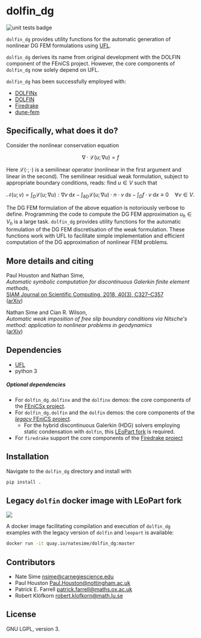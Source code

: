 # dolfin_dg

![unit tests badge](https://github.com/nate-sime/dolfin_dg/actions/workflows/run_tests.yml/badge.svg
)

`dolfin_dg` provides utility functions for the automatic generation of nonlinear
DG FEM formulations using [UFL](https://github.com/FEniCS/ufl).

`dolfin_dg` derives its name from original development with the DOLFIN
component of the FEniCS project. However, the core components of `dolfin_dg` now
solely depend on UFL. 

`dolfin_dg` has been successfully employed with:

* [DOLFINx](https://github.com/FEniCS/dolfinx)
* [DOLFIN](https://bitbucket.org/fenics-project/dolfin)
* [Firedrake](https://www.firedrakeproject.org/)
* [dune-fem](https://www.dune-project.org/modules/dune-fem/)

## Specifically, what does it do?

Consider the nonlinear conservation equation

$$
\nabla \cdot \mathcal{L}(u; \nabla u) = f
$$

Here $\mathcal{L}(\cdot; \cdot)$ is a semilinear operator (nonlinear in the first argument and linear in the
second). The semilinear residual weak formulation, subject to appropriate
boundary conditions, reads: find $u \in V$ such that

$$
\mathcal{N}(u; v) = \int_D \mathcal{L}(u; \nabla u) : \nabla v \; \mathrm{d}x - \int_{\partial D} \mathcal{L}(u; \nabla u) \cdot n \cdot v \; \mathrm{d} s - \int_D f \cdot v \; \mathrm{d} x \equiv 0 \quad \forall v \in V.
$$

The DG FEM formulation of the above equation is notoriously verbose to define.
Programming the code to compute the DG FEM approximation $u_h \in V_h$ is a large
task. `dolfin_dg` provides utility functions for the automatic formulation of
the DG FEM discretisation of the weak formulation. These functions work with
UFL to facilitate simple implementation and efficient computation of the DG
approximation of nonlinear FEM problems.


## More details and citing

Paul Houston and Nathan Sime,  
*Automatic symbolic computation for discontinuous Galerkin finite element methods*,  
[SIAM Journal on Scientific Computing, 2018, 40(3), C327–C357](https://doi.org/10.1137/17M1129751)  
([arXiv](https://arxiv.org/abs/1804.02338))


Nathan Sime and Cian R. Wilson,  
*Automatic weak imposition of free slip boundary conditions via Nitsche's method: application to
nonlinear problems in geodynamics*  
([arXiv](https://arxiv.org/abs/2001.10639))


## Dependencies

* [UFL](https://github.com/FEniCS/ufl)
* python 3

##### Optional dependencies

* For `dolfin_dg.dolfinx` and the `dolfinx` demos: the core components of the 
  [FEniCSx project](https://fenicsproject.org/).
* For `dolfin_dg.dolfin` and the `dolfin` demos: the core components of the 
  [*legacy* FEniCS project](https://fenicsproject.org/download/archive/).
  * For the hybrid discontinuous Galerkin (HDG) solvers employing static
   condensation with `dolfin`,
   this [LEoPart fork](https://bitbucket.org/nate-sime/leopart/) is required.
* For `firedrake` support the core components of the [Firedrake
  project](https://www.firedrakeproject.org/)


## Installation

Navigate to the `dolfin_dg` directory and install with

```bash
pip install .
```

## Legacy `dolfin` docker image with LEoPart fork

![](https://quay.io/repository/natesime/dolfin_dg/status)

A  docker image facilitating compilation and execution of `dolfin_dg` examples
with the legacy version of `dolfin` and `leopart` is available:

```bash
docker run -it quay.io/natesime/dolfin_dg:master
```


## Contributors

* Nate Sime <nsime@carnegiescience.edu>
* Paul Houston <Paul.Houston@nottingham.ac.uk>
* Patrick E. Farrell <patrick.farrell@maths.ox.ac.uk>
* Robert Klöfkorn <robert.klofkorn@math.lu.se>

## License

GNU LGPL, version 3.